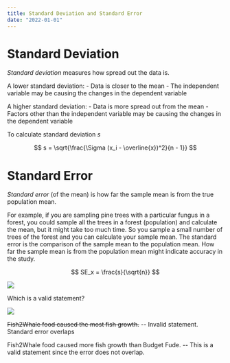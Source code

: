 ```yaml
---
title: Standard Deviation and Standard Error
date: "2022-01-01"
---
```


# Standard Deviation
*Standard deviation* measures how spread out the data is.

A lower standard deviation:
    - Data is closer to the mean
    - The independent variable may be causing the changes in the dependent
      variable

A higher standard deviation:
    - Data is more spread out from the mean
    - Factors other than the independent variable may be causing the changes
      in the dependent variable

To calculate standard deviation $s$

$$ s = \sqrt{\frac{\Sigma (x_i - \overline{x})^2}{n - 1}} $$

# Standard Error

*Standard error* (of the mean) is how far the sample mean is from the true
population mean.

For example, if you are sampling pine trees with a particular fungus in a
forest, you could sample all the trees in a forest (population) and calculate
the mean, but it might take too much time. So you sample a small number of
trees of the forest and you can calculate your sample mean. The standard error
is the comparison of the sample mean to the population mean. How far the sample
mean is from the population mean might indicate accuracy in the study. 

$$ SE_x = \frac{s}{\sqrt{n}} $$

<img src="../assets/stderr.png"/>

Which is a valid statement?

<img src="../assets/stderr2.png"/>

~~Fish2Whale food caused the most fish growth.~~ -- Invalid statement. Standard
error overlaps

Fish2Whale food caused more fish growth than Budget Fude. -- This is a valid
statement since the error does not overlap.
